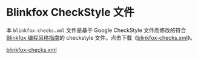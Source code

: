 # Blinkfox CheckStyle 文件

本 `blinkfox-checks.xml` 文件是基于 Google CheckStyle 文件而修改的符合 [Blinkfox 编程风格指南](../guide/blinkfox-java-style-guide.md)的 checkstyle 文件。点击下载《[blinkfox-checks.xml](https://github.com/blinkfox/java-style/blob/master/docs/checks/blinkfox-checks.xml)》。

[blinkfox-checks.xml](../checks/blinkfox-checks.xml ':include :type=code')
